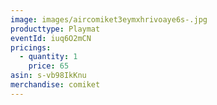```yaml
---
image: images/aircomiket3eymxhrivoaye6s-.jpg
producttype: Playmat
eventId: iuq6O2mCN
pricings:
  - quantity: 1
    price: 65
asin: s-vb98IkKnu
merchandise: comiket
---
```

